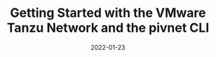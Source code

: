 ---
contentPage: "/guides/tanzu-network-gs/index.md"
date: '2022-01-23'
lastmod: '2022-01-23'
layout: single
title: Getting Started with the VMware Tanzu Network and the pivnet CLI
weight: 2
tags: []
---